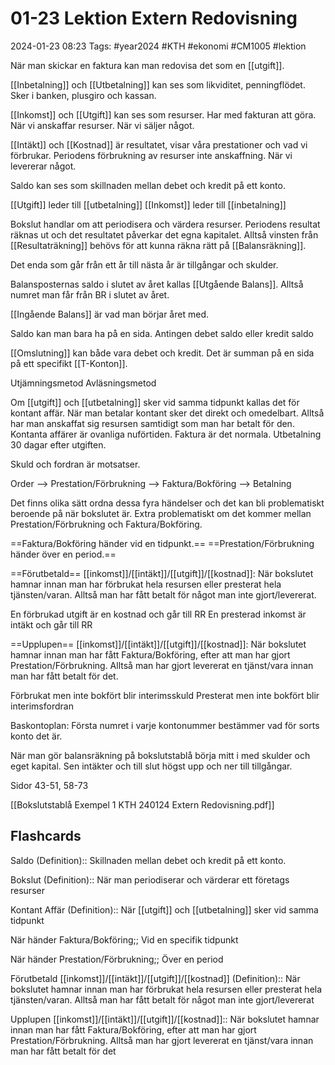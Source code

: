 # 01-23 Lektion Extern Redovisning

2024-01-23 08:23
Tags: #year2024 #KTH #ekonomi #CM1005 #lektion

När man skickar en faktura kan man redovisa det som en [[utgift]].

[[Inbetalning]] och [[Utbetalning]] kan ses som likviditet, penningflödet. Sker i banken, plusgiro och kassan.

[[Inkomst]] och [[Utgift]] kan ses som resurser. Har med fakturan att göra. När vi anskaffar resurser. När vi säljer något.

[[Intäkt]] och [[Kostnad]] är resultatet, visar våra prestationer och vad vi förbrukar. Periodens förbrukning av resurser inte anskaffning. När vi levererar något.

Saldo kan ses som skillnaden mellan debet och kredit på ett konto.

[[Utgift]] leder till [[utbetalning]]
[[Inkomst]] leder till [[inbetalning]]

Bokslut handlar om att periodisera och värdera resurser. Periodens resultat räknas ut och det resultatet påverkar det egna kapitalet. Alltså vinsten från [[Resultaträkning]] behövs för att kunna räkna rätt på [[Balansräkning]].

Det enda som går från ett år till nästa år är tillgångar och skulder.

Balansposternas saldo i slutet av året kallas [[Utgående Balans]]. Alltså numret man får från BR i slutet av året.

[[Ingående Balans]] är vad man börjar året med.

Saldo kan man bara ha på en sida. Antingen debet saldo eller kredit saldo

[[Omslutning]] kan både vara debet och kredit. Det är summan på en sida på ett specifikt [[T-Konton]].

Utjämningsmetod
Avläsningsmetod

Om [[utgift]] och [[utbetalning]] sker vid samma tidpunkt kallas det för kontant affär. När man betalar kontant sker det direkt och omedelbart. Alltså har man anskaffat sig resursen samtidigt som man har betalt för den. Kontanta affärer är ovanliga nuförtiden. Faktura är det normala. Utbetalning 30 dagar efter utgiften.

Skuld och fordran är motsatser.

Order --> Prestation/Förbrukning --> Faktura/Bokföring --> Betalning

Det finns olika sätt ordna dessa fyra händelser och det kan bli problematiskt beroende på när bokslutet är. Extra problematiskt om det kommer mellan Prestation/Förbrukning och Faktura/Bokföring.

==Faktura/Bokföring händer vid en tidpunkt.==
==Prestation/Förbrukning händer över en period.==

==Förutbetald== [[inkomst]]/[[intäkt]]/[[utgift]]/[[kostnad]]: När bokslutet hamnar innan man har förbrukat hela resursen eller presterat hela tjänsten/varan. Alltså man har fått betalt för något man inte gjort/levererat.

En förbrukad utgift är en kostnad och går till RR
En presterad inkomst är intäkt och går till RR

==Upplupen== [[inkomst]]/[[intäkt]]/[[utgift]]/[[kostnad]]: När bokslutet hamnar innan man har fått Faktura/Bokföring, efter att man har gjort Prestation/Förbrukning. Alltså man har gjort levererat en tjänst/vara innan man har fått betalt för det.

Förbrukat men inte bokfört blir interimsskuld
Presterat men inte bokfört blir interimsfordran

Baskontoplan: Första numret i varje kontonummer bestämmer vad för sorts konto det är.

När man gör balansräkning på bokslutstablå börja mitt i med skulder och eget kapital. Sen intäkter och till slut högst upp och ner till tillgångar.

Sidor 43-51, 58-73

[[Bokslutstablå Exempel 1 KTH 240124 Extern Redovisning.pdf]]

## Flashcards

Saldo (Definition):: Skillnaden mellan debet och kredit på ett konto.
<!--SR:!2000-01-01,1,250!2024-01-27,1,230-->

Bokslut (Definition):: När man periodiserar och värderar ett företags resurser
<!--SR:!2000-01-01,1,250!2024-01-27,1,230-->

Kontant Affär (Definition):: När [[utgift]] och [[utbetalning]] sker vid samma tidpunkt

När händer Faktura/Bokföring;; Vid en specifik tidpunkt

När händer Prestation/Förbrukning;; Över en period
<!--SR:!2024-01-29,3,250-->

Förutbetald [[inkomst]]/[[intäkt]]/[[utgift]]/[[kostnad]] (Definition):: När bokslutet hamnar innan man har förbrukat hela resursen eller presterat hela tjänsten/varan. Alltså man har fått betalt för något man inte gjort/levererat
<!--SR:!2024-01-27,1,230!2024-01-27,1,230-->

Upplupen [[inkomst]]/[[intäkt]]/[[utgift]]/[[kostnad]]:: När bokslutet hamnar innan man har fått Faktura/Bokföring, efter att man har gjort Prestation/Förbrukning. Alltså man har gjort levererat en tjänst/vara innan man har fått betalt för det
<!--SR:!2024-01-27,1,230!2000-01-01,1,250-->
